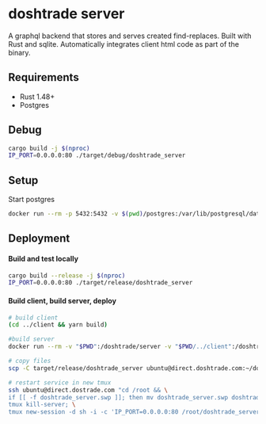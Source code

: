 # doshtrade server
A graphql backend that stores and serves created find-replaces. Built with Rust and sqlite. Automatically integrates client html code as part of the binary.

## Requirements

- Rust 1.48+
- Postgres

## Debug

```bash
cargo build -j $(nproc)
IP_PORT=0.0.0.0:80 ./target/debug/doshtrade_server
```

## Setup

Start postgres
```bash
docker run --rm -p 5432:5432 -v $(pwd)/postgres:/var/lib/postgresql/data -e POSTGRES_PASSWORD=mysecretpassword postgres:alpine postgres -c log_statement=all
```

## Deployment

#### Build and test locally
```bash
cargo build --release -j $(nproc)
IP_PORT=0.0.0.0:80 ./target/release/doshtrade_server
```

#### Build client, build server, deploy
```bash
# build client
(cd ../client && yarn build)

#build server
docker run --rm -v "$PWD":/doshtrade/server -v "$PWD/../client":/doshtrade/client -w /doshtrade/server rust:slim sh -c "apt-get update && apt-get install -y pkg-config libssl-dev && cargo build --release"

# copy files
scp -C target/release/doshtrade_server ubuntu@direct.doshtrade.com:~/doshtrade_server.swp

# restart service in new tmux
ssh ubuntu@direct.dostrade.com "cd /root && \
if [[ -f doshtrade_server.swp ]]; then mv doshtrade_server.swp doshtrade_server; fi && \
tmux kill-server; \
tmux new-session -d sh -i -c 'IP_PORT=0.0.0.0:80 /root/doshtrade_server'"
```